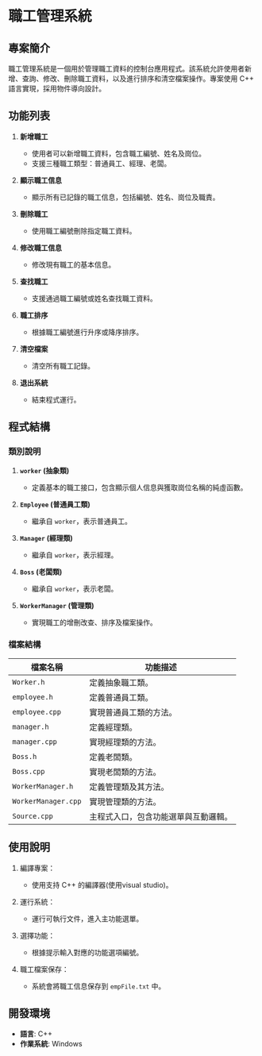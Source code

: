 # 職工管理系統

## 專案簡介
職工管理系統是一個用於管理職工資料的控制台應用程式。該系統允許使用者新增、查詢、修改、刪除職工資料，以及進行排序和清空檔案操作。專案使用 C++ 語言實現，採用物件導向設計。

## 功能列表

1. **新增職工**
   - 使用者可以新增職工資料，包含職工編號、姓名及崗位。
   - 支援三種職工類型：普通員工、經理、老闆。

2. **顯示職工信息**
   - 顯示所有已記錄的職工信息，包括編號、姓名、崗位及職責。

3. **刪除職工**
   - 使用職工編號刪除指定職工資料。

4. **修改職工信息**
   - 修改現有職工的基本信息。

5. **查找職工**
   - 支援通過職工編號或姓名查找職工資料。

6. **職工排序**
   - 根據職工編號進行升序或降序排序。

7. **清空檔案**
   - 清空所有職工記錄。

8. **退出系統**
   - 結束程式運行。

## 程式結構

### 類別說明

1. **`worker` (抽象類)**
   - 定義基本的職工接口，包含顯示個人信息與獲取崗位名稱的純虛函數。

2. **`Employee` (普通員工類)**
   - 繼承自 `worker`，表示普通員工。

3. **`Manager` (經理類)**
   - 繼承自 `worker`，表示經理。

4. **`Boss` (老闆類)**
   - 繼承自 `worker`，表示老闆。

5. **`WorkerManager` (管理類)**
   - 實現職工的增刪改查、排序及檔案操作。

### 檔案結構

| 檔案名稱        | 功能描述                               |
|-----------------|-------------------------------------|
| `Worker.h`      | 定義抽象職工類。                     |
| `employee.h`    | 定義普通員工類。                     |
| `employee.cpp`  | 實現普通員工類的方法。                 |
| `manager.h`     | 定義經理類。                         |
| `manager.cpp`   | 實現經理類的方法。                     |
| `Boss.h`        | 定義老闆類。                         |
| `Boss.cpp`      | 實現老闆類的方法。                     |
| `WorkerManager.h`| 定義管理類及其方法。                  |
| `WorkerManager.cpp`| 實現管理類的方法。                  |
| `Source.cpp`    | 主程式入口，包含功能選單與互動邏輯。       |

## 使用說明

1. 編譯專案：
   - 使用支持 C++ 的編譯器(使用visual studio)。

2. 運行系統：
   - 運行可執行文件，進入主功能選單。

3. 選擇功能：
   - 根據提示輸入對應的功能選項編號。

4. 職工檔案保存：
   - 系統會將職工信息保存到 `empFile.txt` 中。

## 開發環境

- **語言**: C++
- **作業系統**: Windows


